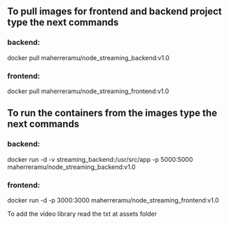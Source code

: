 ## To pull images for frontend and backend project type the next commands

### backend:

docker pull maherreramu/node_streaming_backend:v1.0

### frontend:

docker pull maherreramu/node_streaming_frontend:v1.0


## To run the containers from the images type the next commands

### backend:

docker run -d -v streaming_backend:/usr/src/app -p 5000:5000 maherreramu/node_streaming_backend:v1.0

### frontend:

docker run -d -p 3000:3000 maherreramu/node_streaming_frontend:v1.0


To add the video library read the txt at assets folder
